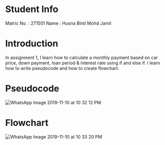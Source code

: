 # Student Info
Matric No. : 271501
Name : Husna Binti Mohd Jamil

# Introduction
In assignment 1, I learn how to calculate a monthly payment based on car price, down payment, loan period & interest rate using  if and else if. I learn how to write pseudocode and how to create flowchart. 

# Pseudocode

![WhatsApp Image 2019-11-10 at 10 32 12 PM](https://user-images.githubusercontent.com/55366890/68545704-7063e380-040a-11ea-9b6c-b08ca4ad1ed9.jpeg)
 
# Flowchart

![WhatsApp Image 2019-11-10 at 10 33 20 PM](https://user-images.githubusercontent.com/55366890/68545835-d735cc80-040b-11ea-90b6-4cd3ee54e88a.jpeg)
